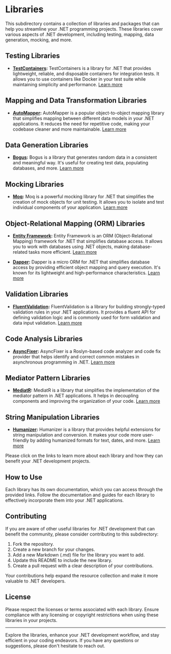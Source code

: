 # Libraries

This subdirectory contains a collection of libraries and packages that can help you streamline your .NET programming projects. These libraries cover various aspects of .NET development, including testing, mapping, data generation, mocking, and more.

## Testing Libraries

- **[TestContainers](testcontainers.md):** TestContainers is a library for .NET that provides lightweight, reliable, and disposable containers for integration tests. It allows you to use containers like Docker in your test suite while maintaining simplicity and performance. [Learn more](https://dotnet.testcontainers.org/)

## Mapping and Data Transformation Libraries

- **[AutoMapper](automapper.md):** AutoMapper is a popular object-to-object mapping library that simplifies mapping between different data models in your .NET applications. It reduces the need for repetitive code, making your codebase cleaner and more maintainable. [Learn more](https://automapper.org/)

## Data Generation Libraries

- **[Bogus](bogus.md):** Bogus is a library that generates random data in a consistent and meaningful way. It's useful for creating test data, populating databases, and more. [Learn more](https://github.com/bchavez/Bogus)

## Mocking Libraries

- **[Moq](moq.md):** Moq is a powerful mocking library for .NET that simplifies the creation of mock objects for unit testing. It allows you to isolate and test individual components of your application. [Learn more](https://github.com/moq/moq4)

## Object-Relational Mapping (ORM) Libraries

- **[Entity Framework](entity-framework.md):** Entity Framework is an ORM (Object-Relational Mapping) framework for .NET that simplifies database access. It allows you to work with databases using .NET objects, making database-related tasks more efficient. [Learn more](https://learn.microsoft.com/en-us/ef/)

- **[Dapper](dapper.md):** Dapper is a micro ORM for .NET that simplifies database access by providing efficient object mapping and query execution. It's known for its lightweight and high-performance characteristics. [Learn more](https://dapperlib.github.io/Dapper/)

## Validation Libraries

- **[FluentValidation](fluentvalidation.md):** FluentValidation is a library for building strongly-typed validation rules in your .NET applications. It provides a fluent API for defining validation logic and is commonly used for form validation and data input validation. [Learn more](https://docs.fluentvalidation.net/en/latest/)

## Code Analysis Libraries

- **[AsyncFixer](asyncfixer.md):** AsyncFixer is a Roslyn-based code analyzer and code fix provider that helps identify and correct common mistakes in asynchronous programming in .NET. [Learn more](https://github.com/semihokur/AsyncFixer)

## Mediator Pattern Libraries

- **[MediatR](mediatr.md):** MediatR is a library that simplifies the implementation of the mediator pattern in .NET applications. It helps in decoupling components and improving the organization of your code. [Learn more](https://github.com/jbogard/MediatR)

## String Manipulation Libraries

- **[Humanizer](humanizer.md):** Humanizer is a library that provides helpful extensions for string manipulation and conversion. It makes your code more user-friendly by adding humanized formats for text, dates, and more. [Learn more](https://github.com/Humanizr/Humanizer)

Please click on the links to learn more about each library and how they can benefit your .NET development projects.

## How to Use

Each library has its own documentation, which you can access through the provided links. Follow the documentation and guides for each library to effectively incorporate them into your .NET applications.

## Contributing

If you are aware of other useful libraries for .NET development that can benefit the community, please consider contributing to this subdirectory:

1. Fork the repository.
2. Create a new branch for your changes.
3. Add a new Markdown (.md) file for the library you want to add.
4. Update this README to include the new library.
5. Create a pull request with a clear description of your contributions.

Your contributions help expand the resource collection and make it more valuable to .NET developers.

## License

Please respect the licenses or terms associated with each library. Ensure compliance with any licensing or copyright restrictions when using these libraries in your projects.

---

Explore the libraries, enhance your .NET development workflow, and stay efficient in your coding endeavors. If you have any questions or suggestions, please don't hesitate to reach out.
